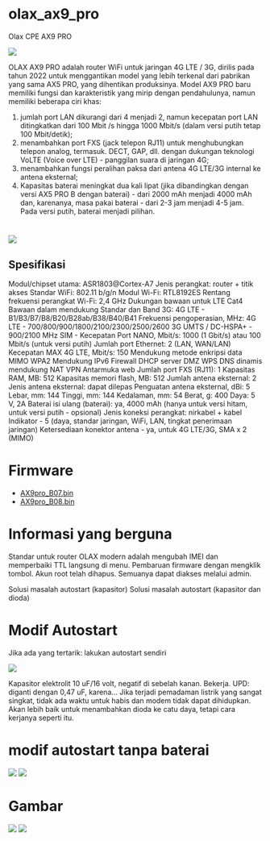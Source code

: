 # olax_ax9_pro

Olax CPE AX9 PRO

![](assets/device.png)


OLAX AX9 PRO adalah router WiFi untuk jaringan 4G LTE / 3G, dirilis pada tahun 2022 untuk menggantikan model yang lebih terkenal dari pabrikan yang sama AX5 PRO, yang dihentikan produksinya. Model AX9 PRO baru memiliki fungsi dan karakteristik yang mirip dengan pendahulunya, namun memiliki beberapa ciri khas:
1. jumlah port LAN dikurangi dari 4 menjadi 2, namun kecepatan port LAN ditingkatkan dari 100 Mbit /s hingga 1000 Mbit/s (dalam versi putih tetap 100 Mbit/detik);
2. menambahkan port FXS (jack telepon RJ11) untuk menghubungkan telepon analog, termasuk. DECT, GAP, dll. dengan dukungan teknologi VoLTE (Voice over LTE) - panggilan suara di jaringan 4G;
3. menambahkan fungsi peralihan paksa dari antena 4G LTE/3G internal ke antena eksternal;
4. Kapasitas baterai meningkat dua kali lipat (jika dibandingkan dengan versi AX5 PRO B dengan baterai) - dari 2000 mAh menjadi 4000 mAh dan, karenanya, masa pakai baterai - dari 2-3 jam menjadi 4-5 jam. Pada versi putih, baterai menjadi pilihan.
 # 


![](assets/device_side.png)


## Spesifikasi

Modul/chipset utama: ASR1803@Cortex-A7
Jenis perangkat: router + titik akses
Standar WiFi: 802.11 b/g/n
Modul Wi-Fi: RTL8192ES
Rentang frekuensi perangkat Wi-Fi: 2,4 GHz
Dukungan bawaan untuk LTE Cat4
Bawaan dalam mendukung
Standar dan Band 3G:
4G LTE - B1/B3/B7/B8/B20/B28ab/B38/B40/B41
Frekuensi pengoperasian, MHz:
4G LTE - 700/800/900/1800/2100/2300/2500/2600
3G UMTS / DC-HSPA+ - 900/2100 MHz
SIM -
Kecepatan Port NANO, Mbit/s: 1000 (1 Gbit/s) atau 100 Mbit/s (untuk versi putih)
Jumlah port Ethernet: 2 (LAN, WAN/LAN)
Kecepatan MAX 4G LTE, Mbit/s: 150
Mendukung
metode enkripsi data MIMO WPA2
Mendukung IPv6
Firewall
DHCP server
DMZ
WPS
DNS dinamis mendukung
NAT
VPN
Antarmuka web
Jumlah port FXS (RJ11): 1
Kapasitas RAM, MB: 512
Kapasitas memori flash, MB: 512
Jumlah antena eksternal: 2
Jenis antena eksternal: dapat dilepas
Penguatan antena eksternal, dBi: 5
Lebar, mm: 144
Tinggi, mm: 144
Kedalaman, mm: 54
Berat, g: 400
Daya: 5 V, 2A
Baterai isi ulang (baterai): ya, 4000 mAh (hanya untuk versi hitam, untuk versi putih - opsional)
Jenis koneksi perangkat: nirkabel + kabel
Indikator - 5 (daya, standar jaringan, WiFi, LAN, tingkat penerimaan jaringan)
Ketersediaan konektor antena - ya, untuk 4G LTE/3G, SMA x 2 (MIMO)

# Firmware

- [AX9pro_B07.bin](firmware-origin/AX9pro_B07.bin)
- [AX9pro_B08.bin](firmware-origin/AX9pro_B08.bin)


# Informasi yang berguna


Standar untuk router OLAX modern adalah mengubah IMEI dan memperbaiki TTL langsung di menu.
Pembaruan firmware dengan mengklik tombol.
Akun root telah dihapus. Semuanya dapat diakses melalui admin.

Solusi masalah autostart (kapasitor)
Solusi masalah autostart (kapasitor dan dioda)


# Modif Autostart

Jika ada yang tertarik: lakukan autostart sendiri

![](assets/autostart.png)


Kapasitor elektrolit 10 uF/16 volt, negatif di sebelah kanan. Bekerja.
UPD: diganti dengan 0,47 uF, karena... Jika terjadi pemadaman listrik yang sangat singkat, tidak ada waktu untuk habis
dan modem tidak dapat dihidupkan. Akan lebih baik untuk menambahkan dioda ke catu daya, tetapi cara kerjanya seperti itu.


# modif autostart tanpa baterai

![](assets/auto_start_without_baterai.png)
![](assets/auto_start_without_baterai_detail.png)


# Gambar

![](assets/kosaksoa.png)
![](assets/skasao.png)